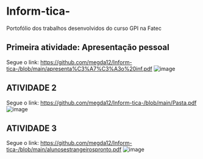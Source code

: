 # Inform-tica-
Portofólio dos trabalhos desenvolvidos do curso GPI na Fatec 
## Primeira atividade: Apresentação pessoal
Segue o link: https://github.com/megda12/Inform-tica-/blob/main/apresenta%C3%A7%C3%A3o%20inf.pdf
![image](https://github.com/user-attachments/assets/7d2166d9-cd27-4a3e-bb79-abe846e5fc8f)
## ATIVIDADE 2 
Segue o link: https://github.com/megda12/Inform-tica-/blob/main/Pasta.pdf
![image](https://github.com/user-attachments/assets/1b750ae0-f643-4886-8c5a-40065f2d19d7)
## ATIVIDADE 3 
Segue o link: https://github.com/megda12/Inform-tica-/blob/main/alunosestrangeirospronto.pdf
![image](https://github.com/user-attachments/assets/ad0c9142-8196-49b1-acf4-dcadd5d87de9)

